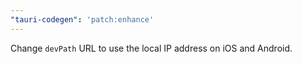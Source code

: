 ```yaml
---
"tauri-codegen": 'patch:enhance'
---
```


Change `devPath` URL to use the local IP address on iOS and Android.
